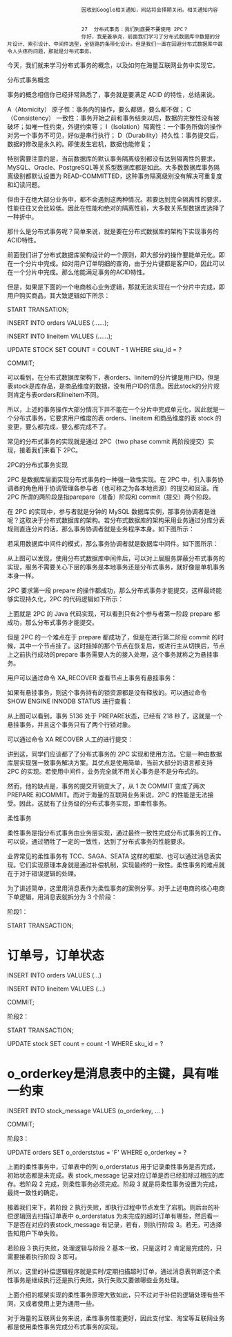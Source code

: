 
                            
                            因收到Google相关通知，网站将会择期关闭。相关通知内容
                            
                            
                            27  分布式事务：我们到底要不要使用 2PC？
                            你好，我是姜承尧，前面我们学习了分布式数据库中数据的分片设计、索引设计、中间件选型，全链路的条带化设计。但是我们一直在回避分布式数据库中最令人头疼的问题，那就是分布式事务。

今天，我们就来学习分布式事务的概念，以及如何在海量互联网业务中实现它。

分布式事务概念

事务的概念相信你已经非常熟悉了，事务就是要满足 ACID 的特性，总结来说。


A（Atomicity） 原子性：事务内的操作，要么都做，要么都不做；
C（Consistency） 一致性：事务开始之前和事务结束以后，数据的完整性没有被破坏；如唯一性约束，外键约束等；
I（Isolation）隔离性：一个事务所做的操作对另一个事务不可见，好似是串行执行；
D（Durability）持久性：事务提交后，数据的修改是永久的。即使发生宕机，数据也能修复；


特别需要注意的是，当前数据库的默认事务隔离级别都没有达到隔离性的要求，MySQL、Oracle、PostgreSQL等关系型数据库都是如此。大多数数据库事务隔离级别都默认设置为 READ-COMMITTED，这种事务隔离级别没有解决可重复度和幻读问题。

但由于在绝大部分业务中，都不会遇到这两种情况。若要达到完全隔离性的要求，性能往往又会比较低。因此在性能和绝对的隔离性前，大多数关系型数据库选择了一种折中。

那什么是分布式事务呢？简单来说，就是要在分布式数据库的架构下实现事务的ACID特性。

前面我们讲了分布式数据库架构设计的一个原则，即大部分的操作要能单元化。即在一个分片中完成。如对用户订单明细的查询，由于分片键都是客户ID，因此可以在一个分片中完成。那么他能满足事务的ACID特性。

但是，如果是下面的一个电商核心业务逻辑，那就无法实现在一个分片中完成，即用户购买商品，其大致逻辑如下所示：

START TRANSATION;

INSERT INTO orders VALUES (......);

INSERT INTO lineitem VALUES (......);

UPDATE STOCK SET COUNT = COUNT - 1 WHERE sku_id = ?

COMMIT;


可以看到，在分布式数据库架构下，表orders、linitem的分片键是用户ID。但是表stock是库存品，是商品维度的数据，没有用户ID的信息。因此stock的分片规则肯定与表orders和lineitem不同。

所以，上述的事务操作大部分情况下并不能在一个分片中完成单元化，因此就是一个分布式事务，它要求用户维度的表 orders、lineitem 和商品维度的表 stock 的变更，要么都完成，要么都完成不了。

常见的分布式事务的实现就是通过 2PC（two phase commit 两阶段提交）实现，接着我们来看下 2PC。

2PC的分布式事务实现

2PC 是数据库层面实现分布式事务的一种强一致性实现。在 2PC 中，引入事务协调者的角色用于协调管理各参与者（也可称之为各本地资源）的提交和回滚。而 2PC 所谓的两阶段是指parepare（准备）阶段和 commit（提交）两个阶段。

在 2PC 的实现中，参与者就是分钟的 MySQL 数据库实例，那事务协调者是谁呢？这取决于分布式数据库的架构。若分布式数据库的架构采用业务通过分库分表规则直连分片的话，那么事务协调者就是业务程序本身。如下图所示：



若采用数据库中间件的模式，那么事务协调者就是数据库中间件。如下图所示：



从上图可以发现，使用分布式数据库中间件后，可以对上层服务屏蔽分布式事务的实现，服务不需要关心下层的事务是本地事务还是分布式事务，就好像是单机事务本身一样。

2PC 要求第一段 prepare 的操作都成功，那么分布式事务才能提交，这样最终能够实现持久化，2PC 的代码逻辑如下所示：



上面就是 2PC 的 Java 代码实现，可以看到只有2个参与者第一阶段 prepare 都成功，那么分布式事务才能提交。

但是 2PC 的一个难点在于 prepare 都成功了，但是在进行第二阶段 commit 的时候，其中一个节点挂了。这时挂掉的那个节点在恢复后，或进行主从切换后，节点上之前执行成功的prepare 事务需要人为的接入处理，这个事务就称之为悬挂事务。

用户可以通过命令 XA_RECOVER 查看节点上事务有悬挂事务：



如果有悬挂事务，则这个事务持有的锁资源都是没有释放的。可以通过命令SHOW ENGINE INNODB STATUS 进行查看：


从上图可以看到，事务 5136 处于 PREPARE状态，已经有 218 秒了，这就是一个悬挂事务，并且这个事务只有了两个行锁对象。

可以通过命令 XA RECOVER 人工的进行提交：


讲到这，同学们应该都了了分布式事务的 2PC 实现和使用方法。它是一种由数据库层实现强一致事务解决方案。其优点是使用简单，当前大部分的语言都支持 2PC 的实现。若使用中间件，业务完全就不用关心事务是不是分布式的。

然而，他的缺点是，事务的提交开销变大了，从 1 次 COMMIT 变成了两次 PREPARE 和COMMIT。而对于海量的互联网业务来说，2PC 的性能是无法接受。因此，这就有了业务级的分布式事务实现，即柔性事务。

柔性事务

柔性事务是指分布式事务由业务层实现，通过最终一致性完成分布式事务的工作。可以说，通过牺牲了一定的一致性，达到了分布式事务的性能要求。

业界常见的柔性事务有 TCC、SAGA、SEATA 这样的框架、也可以通过消息表实现。它们实现原理本身就是通过补偿机制，实现最终的一致性。柔性事务的难点就在于对于错误逻辑的处理。

为了讲述简单，这里用消息表作为柔性事务的案例分享。对于上述电商的核心电商下单逻辑，用消息表就拆分为 3 个阶段：

阶段1：

START TRANSACTION;

# 订单号，订单状态

INSERT INTO orders VALUES (...) 

INSERT INTO lineitem VALUES (...)

COMMIT;

阶段2：

START TRANSACTION;

UPDATE stock SET count = count -1 WHERE sku_id = ?

# o_orderkey是消息表中的主键，具有唯一约束

INSERT INTO stock_message VALUES (o_orderkey, ... )  

COMMIT;

阶段3：

UPDATE orders SET o_orderststus = 'F' WHERE o_orderkey = ?


上面的柔性事务中，订单表中的列 o_orderstatus 用于记录柔性事务是否完成，初始状态都是未完成。表 stock_message 记录对应订单是否已经扣除过相应的库存。若阶段 2 完成，则柔性事务必须完成。阶段 3 就是将柔性事务设置为完成，最终一致性的确定。

接着我们来下，若阶段 2 执行失败，即执行过程中节点发生了宕机。则后台的补偿逻辑回去扫描订单表中 o_orderstatus 为未完成的超时订单有哪些，然后看一下是否在对应的表stock_message 有记录，若有，则执行阶段 3。若无，可选择告知用户下单失败。

若阶段 3 执行失败，处理逻辑与阶段 2 基本一致，只是这时 2 肯定是完成的，只需要接着执行阶段 3 即可。

所以，这里的补偿逻辑程序就是实时/定期扫描超时订单，通过消息表判断这个柔性事务是继续执行还是执行失败，执行失败又要做哪些业务处理。

上面介绍的框架实现的柔性事务原理大致如此，只不过对于补偿的逻辑处理有些不同，又或者使用上更为通用一些。

对于海量的互联网业务来说，柔性事务性能更好，因此支付宝、淘宝等互联网业务都是使用柔性事务完成分布式事务的实现。

                        
                        
                            